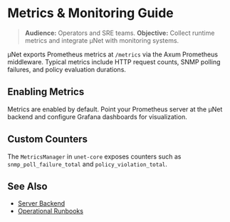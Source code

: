 <!-- SPDX-License-Identifier: MIT -->

# Metrics & Monitoring Guide

> **Audience:** Operators and SRE teams.
> **Objective:** Collect runtime metrics and integrate μNet with monitoring systems.

μNet exports Prometheus metrics at `/metrics` via the Axum Prometheus middleware. Typical metrics include HTTP request counts, SNMP polling failures, and policy evaluation durations.

## Enabling Metrics

Metrics are enabled by default. Point your Prometheus server at the μNet backend and configure Grafana dashboards for visualization.

## Custom Counters

The `MetricsManager` in `unet-core` exposes counters such as `snmp_poll_failure_total` and `policy_violation_total`.

## See Also

- [Server Backend](06_server_backend.md#8--logging-tracing--metrics)
- [Operational Runbooks](runbooks/README.md)

